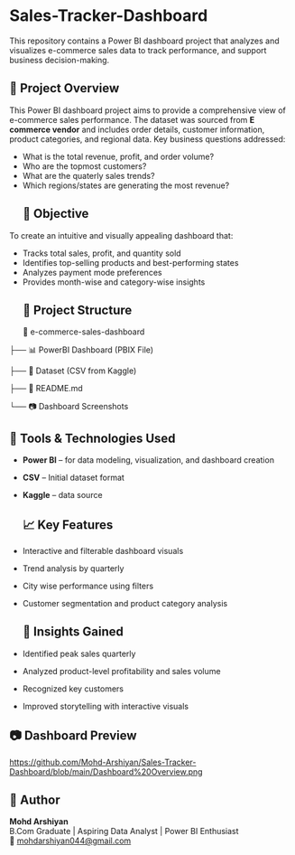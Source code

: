 
# Sales-Tracker-Dashboard
This repository contains a Power BI dashboard project that analyzes and visualizes e-commerce sales data to track performance, and support business decision-making.
## 🚀 Project Overview
This Power BI dashboard project aims to provide a comprehensive view of e-commerce sales performance. The dataset was sourced from **E commerce vendor** and includes order details, customer information, product categories, and regional data.
Key business questions addressed:
- What is the total revenue, profit, and order volume?
- Who are the topmost customers?
- What are the quaterly sales trends?
- Which regions/states are generating the most revenue?
  ## 📌 Objective

To create an intuitive and visually appealing dashboard that:
- Tracks total sales, profit, and quantity sold
- Identifies top-selling products and best-performing states
- Analyzes payment mode preferences
- Provides month-wise and category-wise insights
  ## 📂 Project Structure
  📁 e-commerce-sales-dashboard
  
├── 📊 PowerBI Dashboard (PBIX File)

├── 📁 Dataset (CSV from Kaggle)

├── 📄 README.md

└── 📷 Dashboard Screenshots
## 🔧 Tools & Technologies Used

- **Power BI** – for data modeling, visualization, and dashboard creation
- **CSV** – Initial dataset format
- **Kaggle** – data source
  ## 📈 Key Features

- Interactive and filterable dashboard visuals
- Trend analysis by quarterly
- City wise performance using filters
- Customer segmentation and product category analysis
  ## 🧠 Insights Gained

- Identified peak sales quarterly
- Analyzed product-level profitability and sales volume
- Recognized key customers 
- Improved storytelling with interactive visuals
## 📷 Dashboard Preview
  https://github.com/Mohd-Arshiyan/Sales-Tracker-Dashboard/blob/main/Dashboard%20Overview.png
  ## 👤 Author

**Mohd Arshiyan**  
B.Com Graduate | Aspiring Data Analyst | Power BI Enthusiast  
📧 mohdarshiyan044@gmail.com
